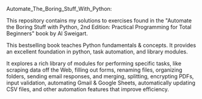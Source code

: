 Automate_The_Boring_Stuff_With_Python:

This repository contains my solutions to exercises found in the "Automate the Boring Stuff with Python, 2nd Edition: Practical Programming for Total Beginners" book by  Al Sweigart. 

This bestselling book teaches Python fundamentals &amp; concepts.  It provides an excellent foundation in python, task automation, and library modules. 

It explores a rich library of modules for performing specific tasks, like scraping data off the Web, filling out forms, renaming files, organizing folders, sending email responses, and merging, splitting, encrypting PDFs, input validation, automating Gmail & Google Sheets, automatically updating CSV files, and other automation features that improve efficiency.
